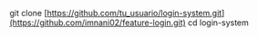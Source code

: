 git clone [https://github.com/tu_usuario/login-system.git](https://github.com/imnani02/feature-login.git)
cd login-system


